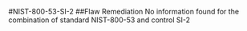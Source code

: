 #NIST-800-53-SI-2
##Flaw Remediation
No information found for the combination of standard NIST-800-53 and control SI-2
